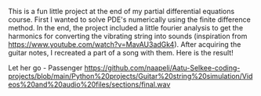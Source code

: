 This is a fun little project at the end of my partial differential equations course. First I wanted to solve PDE's numerically using the finite difference method. In the end, the project included a little fourier analysis to get the harmonics for converting the vibrating string into sounds (inspiration from https://www.youtube.com/watch?v=MavAU3adGk4). After acquiring the guitar notes, I recreated a part of a song with them. Here is the result!

Let her go - Passenger
https://github.com/naapeli/Aatu-Selkee-coding-projects/blob/main/Python%20projects/Guitar%20string%20simulation/Videos%20and%20audio%20files/sections/final.wav

